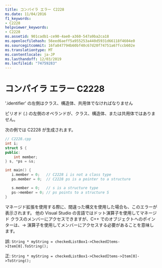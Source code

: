 ```yaml
---
title: コンパイラ エラー C2228
ms.date: 11/04/2016
f1_keywords:
- C2228
helpviewer_keywords:
- C2228
ms.assetid: 901cadb1-ce90-4ae0-a360-547a9ba2ca18
ms.openlocfilehash: 56eed6aeff5a955253a440d5931d66118f4604e0
ms.sourcegitcommit: 16fa847794b60bf40c67d20f74751a67fccb602e
ms.translationtype: MT
ms.contentlocale: ja-JP
ms.lasthandoff: 12/03/2019
ms.locfileid: "74759283"
---
```

# <a name="compiler-error-c2228"></a>コンパイラ エラー C2228

'.identifier' の左側はクラス、構造体、共用体でなければなりません

ピリオド (.) の左側のオペランドが、クラス、構造体、または共用体ではありません。

次の例では C2228 が生成されます。

```cpp
// C2228.cpp
int i;
struct S {
public:
    int member;
} s, *ps = &s;

int main() {
   i.member = 0;   // C2228 i is not a class type
   ps.member = 0;  // C2228 ps is a pointer to a structure

   s.member = 0;   // s is a structure type
   ps->member = 0; // ps points to a structure S
}
```

マネージド拡張を使用する際に、間違った構文を使用した場合も、このエラーが表示されます。 他の Visual Studio の言語ではドット演算子を使用してマネージド クラスのメンバーにアクセスできますが、C++ でのオブジェクトへのポインターは、-&gt; 演算子を使用してメンバーにアクセスする必要があることを意味します。

誤: `String * myString = checkedListBox1->CheckedItems->Item[0].ToString();`

正: `String * myString = checkedListBox1->CheckedItems->Item[0]->ToString();`
